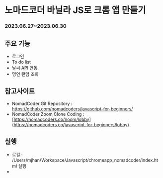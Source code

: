 # 노마드코더 바닐라 JS로 크롬 앱 만들기
### 2023.06.27~2023.06.30


## 주요 기능
- 로그인
- To do list
- 날씨 API 연동
- 명언 랜덤 조회

## 참고사이트
- NomadCoder Git Repository : https://github.com/nomadcoders/javascript-for-beginners/
- NomadCoder Zoom Clone Coding : [https://nomadcoders.co/noom/lobby](https://nomadcoders.co/javascript-for-beginners/lobby)

## 실행
- 로컬 : /Users/mjhan/Workspace/Javascript/chromeapp_nomadcoder/index.html 실행
- 

